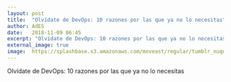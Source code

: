 ```yaml
---
layout: post
title:  "Olvídate de DevOps: 10 razones por las que ya no lo necesitas"
author: AdES
date:   2018-11-09 06:45
excerpt: "Olvídate de DevOps: 10 razones por las que ya no lo necesitas"
external_image: true
image:  https://splashbase.s3.amazonaws.com/moveast/regular/tumblr_nuqd9y1dSG1tomxvuo1_1280.jpg
---
```

Olvídate de DevOps: 10 razones por las que ya no lo necesitas